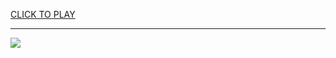 
<a href="https://premium76.site?title=jailbreak_firestick_to_watch_nfl_games_free&ref=13M">CLICK TO PLAY</a></h3>
<hr>

<a href="https://premium76.site?title=jailbreak_firestick_to_watch_nfl_games_free&ref=13M"><img src="https://clearcache.store/games.png"></a>


